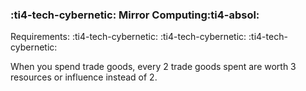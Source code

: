 ### :ti4-tech-cybernetic: **Mirror Computing**:ti4-absol:

Requirements: :ti4-tech-cybernetic: :ti4-tech-cybernetic: :ti4-tech-cybernetic:

When you spend trade goods, every 2 trade goods spent are worth 3 resources or influence instead of 2.
